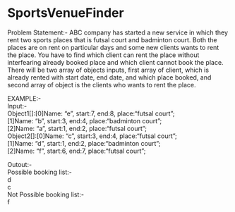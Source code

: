 <h1 class="code-line" data-line-start=0 data-line-end=1 ><a id="SportsVenueFinder_0"></a>SportsVenueFinder</h1>
<p class="has-line-data" data-line-start="1" data-line-end="2">Problem Statement:- ABC company has started a new service in which they rent two sports places that is futsal court and badminton court. Both the places are on rent on particular days and some new clients wants to rent the place. You have to find which client can rent the place without interfearing already booked place and which client cannot book the place. There will be two array of objects inputs, first array of client, which is already rented with start date, end date, and which place booked, and second array of object is the clients who wants to rent the place.</p>
<p class="has-line-data" data-line-start="3" data-line-end="11">EXAMPLE:-<br>
Input:-<br>
Object1[]:[0]Name: “e”, start:7, end:8, place:“futsal court”;<br>
                 [1]Name: “b”, start:3, end:4, place:“badminton court”;<br>
                 [2]Name: “a”, start:1, end:2, place:“futsal court”;<br>
Object2[]:[0]Name: “c”, start:3, end:4, place:“futsal court”;<br>
                 [1]Name: “d”, start:1, end:2, place:“badminton court”;<br>
                 [2]Name: “f”, start:6, end:7, place:“futsal court”;</p>
<p class="has-line-data" data-line-start="12" data-line-end="18">Outout:-<br>
Possible booking list:-<br>
d<br>
c<br>
Not Possible booking list:-<br>
f</p>
